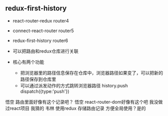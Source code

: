 ## redux-first-history
- react-router-redux router4
- connect-react-router router5
- redux-first-history router6

- 可以把路由和redux仓库进行关联
- 核心有两个功能
  - 把浏览器里的路径信息保存在仓库中，浏览器路径如果变了，可以把新的路径保存到仓库里
  - 可以通过派发动作的方式跳转浏览器路径 history.push  dispatch({type:'push'})

悟空
路由里面好像有这个记录吧？
悟空
react-router-dom好像有这个吧   我没做过react项目  我猜的
韦林
使用redux 存储路由记录 方便全局使用？是的